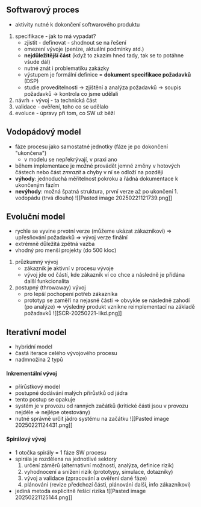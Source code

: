 ## Softwarový proces
- aktivity nutné k dokončení softwarového produktu
1) specifikace - jak to má vypadat?
	- zjistit - definovat - shodnout se na řešení
	- omezení vývoje (peníze, aktuální podmínky atd.)
	- **nejdůležitější část** (když to zkazím hned tady, tak se to potáhne všude dál)
	- nutné znát i problematiku zakázky
	- výstupem je formální definice = **dokument specifikace požadavků** (DSP)
	- studie proveditelnosti ->  zjištění a analýza požadavků -> soupis požadavků -> kontrola co jsme udělali
2) návrh + vývoj - ta technická část
3) validace - ověření, toho co se udělalo
4) evoluce - úpravy při tom, co SW už běží

## Vodopádový model
- fáze procesu jako samostatné jednotky (fáze je po dokončení "ukončena")
	- v modelu se nepřekrývají, v praxi ano
- během implementace je možné provádět jemné změny v hotových částech nebo část *zmrazit* a chyby v ní se odloží na později 
- **výhody**: jednoduchá měřitelnost pokroku a řádná dokumentace k ukončeným fázím
- **nevýhody**: možná špatná struktura, první verze až po ukončení 1. vodopádu (trvá dlouho)
![[Pasted image 20250221121739.png]]
## Evoluční model
- rychle se vyvine prvotní verze (můžeme ukázat zákazníkovi) => upřesňování požadavků => vývoj verze finální
- extrémně důležitá zpětná vazba
- vhodný pro menší projekty (do 500 kloc)
1) průzkumný vývoj
	- zákazník je aktivní v procesu vývoje
	- vývoj jde od částí, kde zákazník ví co chce a následně je přidána další funkcionalita
2) postupný (throwaway) vývoj
	- pro lepší pochopení potřeb zákazníka
	- prototyp se zaměří na nejasné části => obvykle se následně zahodí (po analýze) => výsledný produkt vznikne reimplementací na základě požadavků
![[SCR-20250221-likd.png]]
## Iterativní model
- hybridní model
- častá iterace celého vývojového procesu
- nadmnožina 2 typů
#### Inkrementální vývoj
 - přírůstkový model
 - postupné dodávání malých přírůstků od jádra
 - tento postup se opakuje
 - systém je v provozu od ranných začátků (kritické části jsou v provozu nejdéle => nejlépe otestovány)
 - nutné správně určit jádro systému na začátku
![[Pasted image 20250221124431.png]]
#### Spirálový vývoj
- 1 otočka spirály = 1 fáze SW procesu
- spirála je rozdělena na jednotlivé sektory
	1) určení záměrů (alternativní možnosti, analýza, definice rizik)
	2) vyhodnocení a snížení rizik (prototypy, simulace, dotazníky)
	3) vývoj a validace (zpracování a ověření dané fáze)
	4) plánování (revize předchozí části, plánování další, info zákazníkovi)
- jediná metoda explicitně řešící rizika
![[Pasted image 20250221125144.png]]